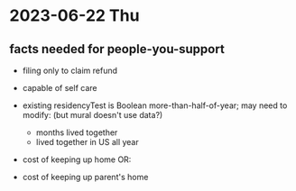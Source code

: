 # 2023-06-22 Thu

## facts needed for people-you-support

- filing only to claim refund
- capable of self care

- existing residencyTest is Boolean more-than-half-of-year; may need to modify: (but mural doesn't use data?)
    - months lived together 
    - lived together in US all year
- cost of keeping up home OR:
- cost of keeping up parent's home



